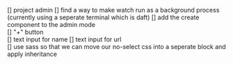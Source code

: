 [] project admin
	[] find a way to make watch run as a background process (currently using a seperate terminal which is daft)
[] add the create component to the admin mode  
	[] "+" button  
	[] text input for name 
	[] text input for url  
[] use sass so that we can move our no-select css into a seperate block and apply inheritance  
